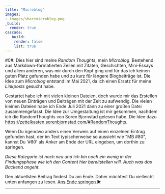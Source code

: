 ```yaml
---
title: "Microblog"
images:
- images/sharemicroblog.png
_build:
  render: true
cascade:
  _build:
    render: false
    list: true
---
```


#0#: Dies hier sind meine *Random Thoughts*, mein *Microblog*. Bestehend aus Markdown-formatierten Zeilen mit Zitaten, Geschichten, Mini-Essays und allem anderen, was mir durch den Kopf ging und für das ich keinen guten Platz gefunden habe und zu kurz für längere Blogbeiträge ist. Die Idee zum *Microblog* entstand im Mai 2021, da ich einen Ersatz für meine *Linkposts* gesucht habe.

Gestartet habe ich mit vielen kleinen Dateien, doch wurde mir das Erstellen von neuen Einträgen und Beiträgen mit der Zeit zu aufwendig. Die vielen kleinen Dateien habe ich Ende Juli 2021 dann zu einer großen Datei zusammengefasst. Die Idee zur Umgestaltung ist mir gekommen, nachdem ich die RandomThoughts von Soren Bjornstad gelesen habe. Die Idee dazu <https://zettelkasten.sorenbjornstad.com/#RandomThoughts>.

Wenn Du irgendwo anders einen Verweis auf einen einzelnen Eintrag gefunden hast, der im Text typischerweise so aussieht wie "MB #80", kannst Du '#80' als Anker am Ende der URL eingeben, um dorthin zu springen.

_Diese Kategorie ist noch neu und ich bin noch ein wenig in der Findungsphase wie ich den Content hier bereitstellen will. Auch was das Backend angeht._

Den aktuellsten Beitrag findest Du am Ende. Daher möchtest Du vielleicht unten anfangen zu lesen. [Ans Ende springen ►](#bottom)

---